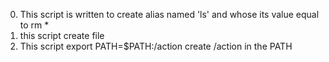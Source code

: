 0. This script is written to create alias named 'ls' and whose its value equal to rm *
1. this script create file 
2. This script export PATH=$PATH:/action create /action in the PATH
